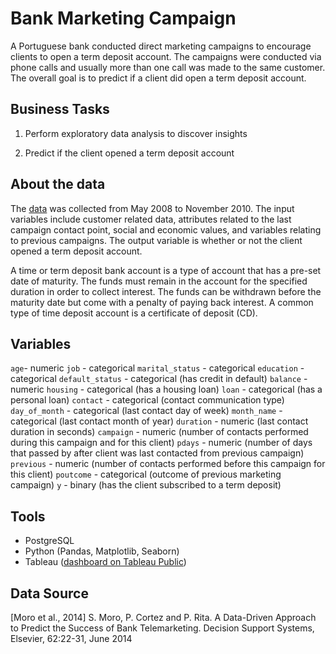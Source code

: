 # Bank Marketing Campaign


A Portuguese bank conducted direct marketing campaigns to encourage clients to open a term deposit account. The campaigns were conducted via phone calls and usually more than one call was made to the same customer. The overall goal is to predict if a client did open a term deposit account. 


## Business Tasks

1. Perform exploratory data analysis to discover insights

2. Predict if the client opened a term deposit account 

## About the data 

The [data](https://archive.ics.uci.edu/ml/datasets/bank+marketing) was collected from May 2008 to November 2010. The input variables include customer related data, attributes related to the last campaign contact point, social and economic values, and variables relating to previous campaigns. The output variable is whether or not the client opened a term deposit account. 

A time or term deposit bank account is a type of account that has a pre-set date of maturity. The funds must remain in the account for the specified duration in order to collect interest. The funds can be withdrawn before the maturity date but come with a penalty of paying back interest. A common type of time deposit account is a certificate of deposit (CD). 


## Variables 

`age`- numeric
`job` - categorical 
`marital_status` - categorical
`education` - categorical 
`default_status` - categorical (has credit in default)
`balance` - numeric
`housing` - categorical (has a housing loan)
`loan` - categorical (has a personal loan)
`contact` - categorical (contact communication type)
`day_of_month` - categorical (last contact day of week)
`month_name` - categorical (last contact month of year)
`duration` - numeric (last contact duration in seconds)
`campaign` - numeric (number of contacts performed during this campaign and for this client)
`pdays` - numeric (number of days that passed by after client was last contacted from previous campaign)
`previous` - numeric (number of contacts performed before this campaign for this client)
`poutcome` - categorical (outcome of previous marketing campaign)
`y` - binary (has the client subscribed to a term deposit)



## Tools

* PostgreSQL
* Python (Pandas, Matplotlib, Seaborn)
* Tableau ([dashboard on Tableau Public](https://public.tableau.com/app/profile/paijetableau/viz/BankMarketingCampaign_16726006966180/Dashboard1))


## Data Source

[Moro et al., 2014] S. Moro, P. Cortez and P. Rita. A Data-Driven Approach to Predict the Success of Bank Telemarketing. Decision Support Systems, Elsevier, 62:22-31, June 2014
